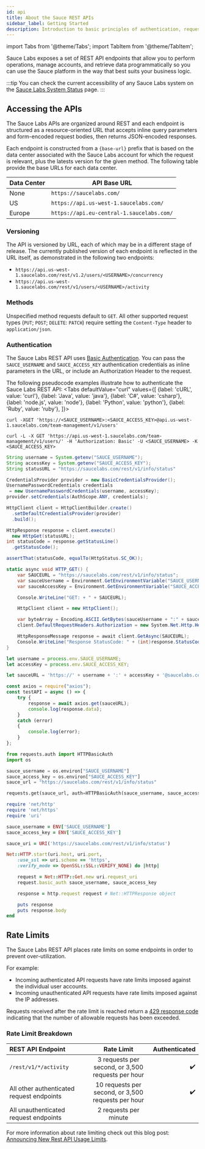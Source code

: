 ```yaml
---
id: api
title: About the Sauce REST APIs
sidebar_label: Getting Started
description: Introduction to basic principles of authentication, request/response structure, response codes and errors.
---
```


import Tabs from '@theme/Tabs';
import TabItem from '@theme/TabItem';


Sauce Labs exposes a set of REST API endpoints that allow you to perform operations, manage accounts, and retrieve data programmatically so you can use the Sauce platform in the way that best suits your business logic.

:::tip
You can check the current accessibility of any Sauce Labs system on the [Sauce Labs System Status](https://status.saucelabs.com/) page.
:::


## Accessing the APIs

The Sauce Labs APIs are organized around REST and each endpoint is structured as a resource-oriented URL that accepts inline query parameters and form-encoded request bodies, then returns JSON-encoded responses.

Each endpoint is constructed from a `{base-url}` prefix that is based on the data center associated with the Sauce Labs account for which the request is relevant, plus the latests version for the given method. The following table provide the base URLs for each data center.

|Data Center|API Base URL|
|---|-------|
|None|`https://saucelabs.com/`|
|US|`https://api.us-west-1.saucelabs.com/`|
|Europe|`https://api.eu-central-1.saucelabs.com/`|

### Versioning

The API is versioned by URL, each of which may be in a different stage of release. The currently published version of each endpoint is reflected in the URL itself, as demonstrated in the following two endpoints:

* `https://api.us-west-1.saucelabs.com/rest/v1.2/users/<USERNAME>/concurrency`
* `https://api.us-west-1.saucelabs.com/rest/v1/users/<USERNAME>/activity`

### Methods

Unspecified method requests default to `GET`. All other supported request types (`PUT`; `POST`; `DELETE`: `PATCH`) require setting the `Content-Type` header to `application/json`.

### Authentication

The Sauce Labs REST API uses [Basic Authentication](https://en.wikipedia.org/wiki/Basic_access_authentication). You can pass the `SAUCE_USERNAME` and `SAUCE_ACCESS_KEY` authentication credentials as inline parameters in the URL, or include an Authorization Header to the request.

The following pseudocode examples illustrate how to authenticate the Sauce Labs REST API:
<Tabs
  defaultValue="curl"
  values={[
    {label: 'cURL', value: 'curl'},
    {label: 'Java', value: 'java'},
    {label: 'C#', value: 'csharp'},
    {label: 'node.js', value: 'node'},
    {label: 'Python', value: 'python'},
    {label: 'Ruby', value: 'ruby'},
  ]}>

<TabItem value="curl">

```curl title="Inline Parameter Authentication"
curl -XGET 'https://<SAUCE_USERNAME>:<SAUCE_ACCESS_KEY>@api.us-west-1.saucelabs.com/team-management/v1/users'
```

```curl title="Auth Header Authentication"
curl -L -X GET 'https://api.us-west-1.saucelabs.com/team-management/v1/users/' -H 'Authorization: Basic' -U <SAUCE_USERNAME> -K <SAUCE_ACCESS_KEY>
```

</TabItem>
<TabItem value="java">

```java
String username = System.getenv("SAUCE_USERNAME");
String accessKey = System.getenv("SAUCE_ACCESS_KEY");
String statusURL = "https://saucelabs.com/rest/v1/info/status"

CredentialsProvider provider = new BasicCredentialsProvider();
UsernamePasswordCredentials credentials
 = new UsernamePasswordCredentials(username, accessKey);
provider.setCredentials(AuthScope.ANY, credentials);

HttpClient client = HttpClientBuilder.create()
  .setDefaultCredentialsProvider(provider)
  .build();

HttpResponse response = client.execute()
  new HttpGet(statusURL);
int statusCode = response.getStatusLine()
  .getStatusCode();

assertThat(statusCode, equalTo(HttpStatus.SC_OK));
```

</TabItem>
<TabItem value="csharp">

```csharp title=".NET 4.5 HTTPClient Example"
static async void HTTP_GET() {
    var SAUCEURL = "https://saucelabs.com/rest/v1/info/status";
    var sauceUsername = Environment.GetEnvironmentVariable("SAUCE_USERNAME");
    var sauceAccessKey = Environment.GetEnvironmentVariable("SAUCE_ACCESS_KEY");

    Console.WriteLine("GET: + " + SAUCEURL);

    HttpClient client = new HttpClient();

    var byteArray = Encoding.ASCII.GetBytes(sauceUsername + ":" + sauceAcccessKey);
    client.DefaultRequestHeaders.Authorization = new System.Net.Http.Headers.AuthenticationHeaderValue("Basic", Convert.ToBase64String(byteArray));

    HttpResponseMessage response = await client.GetAsync(SAUCEURL);
    Console.WriteLine("Response StatusCode: " + (int)response.StatusCode);
}
```

</TabItem>
<TabItem value="node">

```javascript
let username = process.env.SAUCE_USERNAME;
let accessKey = process.env.SAUCE_ACCESS_KEY;

let sauceURL = 'https://' + username + ':' + accessKey + '@saucelabs.com/rest/v1/info/status';

const axios = require("axios");
const testAPI = async () => {
    try {
        response = await axios.get(sauceURL);
        console.log(response.data);
    }
    catch (error)
    {
        console.log(error);
    }
};
```

</TabItem>
<TabItem value="python">

```python
from requests.auth import HTTPBasicAuth
import os

sauce_username = os.environ["SAUCE_USERNAME"]
sauce_access_key = os.environ["SAUCE_ACCESS_KEY"]
sauce_url = "https://saucelabs.com/rest/v1/info/status"

requests.get(sauce_url, auth=HTTPBasicAuth(sauce_username, sauce_access_key))
```

</TabItem>
<TabItem value="ruby">

```ruby
require 'net/http'
require 'net/https'
require 'uri'

sauce_username = ENV['SAUCE_USERNAME']
sauce_access_key = ENV['SAUCE_ACCESS_KEY']

sauce_uri = URI('https://saucelabs.com/rest/v1/info/status')

Net::HTTP.start(uri.host, uri.port,
    :use_ssl => uri.scheme == 'https',
    :verify_mode => OpenSSL::SSL::VERIFY_NONE) do |http|

    request = Net::HTTP::Get.new uri.request_uri
    request.basic_auth sauce_username, sauce_access_key

    response = http.request request # Net::HTTPResponse object

    puts response
    puts response.body
end
```

</TabItem>
</Tabs>

## Rate Limits

The Sauce Labs REST API places rate limits on some endpoints in order to prevent over-utilization.

For example:

* Incoming authenticated API requests have rate limits imposed against the individual user accounts.
* Incoming unauthenticated API requests have rate limits imposed against the IP addresses.

Requests received after the rate limit is reached return a [429 response code](https://developer.mozilla.org/en-US/docs/Web/HTTP/Status/429#:~:text=The%20HTTP%20429%20Too%20Many,before%20making%20a%20new%20request) indicating that the number of allowable requests has been exceeded.

### Rate Limit Breakdown

| REST API Endpoint | Rate Limit | Authenticated |
| :-------------------------- | :---:| ---:|
| `/rest/v1/*/activity` | 3 requests per second, or 3,500 requests per hour | :heavy_check_mark: |
| All other authenticated request endpoints | 10 requests per second, or 3,500 requests per hour | :heavy_check_mark: |
| All unauthenticated request endpoints | 2 requests per minute ||

For more information about rate limiting check out this blog post: [Announcing New Rest API Usage Limits](https://saucelabs.com/blog/announcing-new-rest-api-rate-limits).
